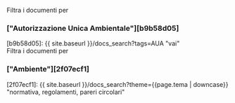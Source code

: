 Filtra i documenti per
### ["Autorizzazione Unica Ambientale"][b9b58d05]
  [b9b58d05]: {{ site.baseurl }}/docs_search?tags=AUA "vai"
<br>
Filtra i documenti per
### ["Ambiente"][2f07ecf1]
  [2f07ecf1]: {{ site.baseurl }}/docs_search?theme={{page.tema | downcase}} "normativa, regolamenti, pareri circolari"
